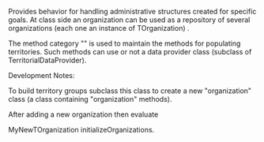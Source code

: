 Provides behavior for handling administrative structures created for specific goals.  At class side an organization can be used as a repository of several organizations (each one an instance of TOrganization) . 

The method category "" is used to maintain the methods for populating territories. Such methods can use or not a data provider class (subclass of TerritorialDataProvider).

Development Notes:

To build territory groups subclass this class to create a new "organization" class (a class containing "organization" methods).

After adding a new organization then evaluate 

MyNewTOrganization initializeOrganizations.

